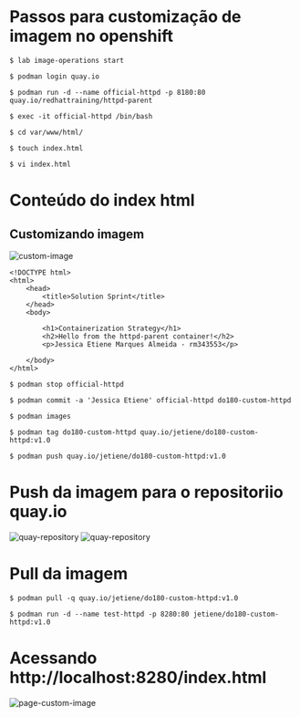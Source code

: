 # Passos para customização de imagem no openshift

```$ lab image-operations start```

```$ podman login quay.io```

```$ podman run -d --name official-httpd -p 8180:80 quay.io/redhattraining/httpd-parent```

```$ exec -it official-httpd /bin/bash```


```$ cd var/www/html/```

```$ touch index.html```


```$ vi index.html```

# Conteúdo do index html

## Customizando imagem

![custom-image](images/custom-image.png)

```
<!DOCTYPE html>
<html>
    <head>
        <title>Solution Sprint</title>
    </head>
    <body>

        <h1>Containerization Strategy</h1>
        <h2>Hello from the httpd-parent container!</h2>
        <p>Jessica Etiene Marques Almeida - rm343553</p>

    </body>
</html>

```

```$ podman stop official-httpd```

```$ podman commit -a 'Jessica Etiene' official-httpd do180-custom-httpd```

```$ podman images```

```$ podman tag do180-custom-httpd quay.io/jetiene/do180-custom-httpd:v1.0```

```$ podman push quay.io/jetiene/do180-custom-httpd:v1.0```

# Push da imagem para o repositoriio quay.io

![quay-repository](images/quay-repository.png)
![quay-repository](images/quay-repository-2.png)

# Pull da imagem

```$ podman pull -q quay.io/jetiene/do180-custom-httpd:v1.0```

```$ podman run -d --name test-httpd -p 8280:80 jetiene/do180-custom-httpd:v1.0```



# Acessando http://localhost:8280/index.html

![page-custom-image](images/page-custom-image.png)
